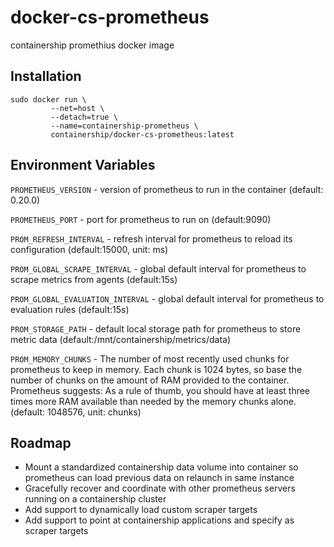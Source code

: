 # docker-cs-prometheus
containership promethius docker image

## Installation
```
sudo docker run \
         --net=host \
         --detach=true \
         --name=containership-prometheus \
         containership/docker-cs-prometheus:latest
```

## Environment Variables

`PROMETHEUS_VERSION` - version of prometheus to run in the container (default: 0.20.0)

`PROMETHEUS_PORT` - port for prometheus to run on (default:9090)

`PROM_REFRESH_INTERVAL` - refresh interval for prometheus to reload its configuration (default:15000, unit: ms)

`PROM_GLOBAL_SCRAPE_INTERVAL` - global default interval for prometheus to scrape metrics from agents (default:15s)

`PROM_GLOBAL_EVALUATION_INTERVAL` - global default interval for prometheus to evaluation rules (default:15s)

`PROM_STORAGE_PATH` - default local storage path for prometheus to store metric data (default:/mnt/containership/metrics/data)

`PROM_MEMORY_CHUNKS` - The number of most recently used chunks for prometheus to keep in memory. Each chunk is 1024 bytes, so base the number of chunks on the amount of RAM provided to the container. Prometheus suggests: As a rule of thumb, you should have at least three times more RAM available than needed by the memory chunks alone. (default: 1048576, unit: chunks)

## Roadmap

* Mount a standardized containership data volume into container so prometheus can load previous data on relaunch in same instance
* Gracefully recover and coordinate with other prometheus servers running on a containership cluster
* Add support to dynamically load custom scraper targets
* Add support to point at containership applications and specify as scraper targets
